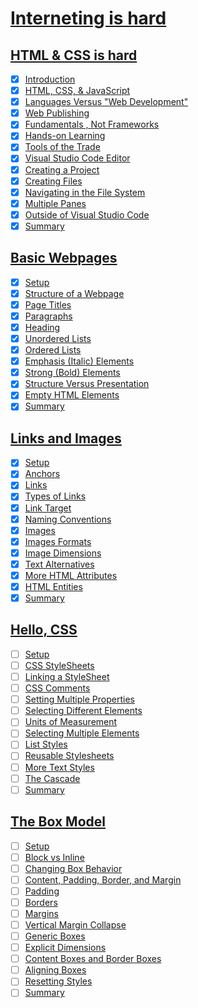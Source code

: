 # [Interneting is hard](https://www.internetingishard.com/)

## [HTML & CSS is hard](https://www.internetingishard.com/html-and-css/)

- [x] [Introduction](https://www.internetingishard.com/html-and-css/introduction/)
- [x] [HTML, CSS, & JavaScript](https://www.internetingishard.com/html-and-css/introduction/#html-css-and-javascript)
- [x] [Languages Versus "Web Development"](https://www.internetingishard.com/html-and-css/introduction/#languages-versus-web-development)
- [x] [Web Publishing](https://www.internetingishard.com/html-and-css/introduction/#web-publishing)
- [x] [Fundamentals , Not Frameworks](https://www.internetingishard.com/html-and-css/introduction/#fundamentals-not-frameworks)
- [x] [Hands-on Learning](https://www.internetingishard.com/html-and-css/introduction/#hands-on-learning)
- [x] [Tools of the Trade](https://www.internetingishard.com/html-and-css/introduction/#tools-of-the-trade)
- [x] [Visual Studio Code Editor](https://www.internetingishard.com/html-and-css/introduction/#atom-text-editor)
- [x] [Creating a Project](https://www.internetingishard.com/html-and-css/introduction/#creating-a-project)
- [x] [Creating Files](https://www.internetingishard.com/html-and-css/introduction/#creating-files)
- [x] [Navigating in the File System](https://www.internetingishard.com/html-and-css/introduction/#navigating-the-file-system)
- [x] [Multiple Panes](https://www.internetingishard.com/html-and-css/introduction/#multiple-panes)
- [x] [Outside of Visual Studio Code](https://www.internetingishard.com/html-and-css/introduction/#outside-of-atom)
- [x] [Summary](https://www.internetingishard.com/html-and-css/introduction/#summary)

## [Basic Webpages](https://www.internetingishard.com/html-and-css/basic-web-pages/)

- [x] [Setup](https://www.internetingishard.com/html-and-css/basic-web-pages/#setup)
- [x] [Structure of a Webpage](https://www.internetingishard.com/html-and-css/basic-web-pages/#structure-of-a-web-page)
- [x] [Page Titles](https://www.internetingishard.com/html-and-css/basic-web-pages/#page-titles)
- [x] [Paragraphs](https://www.internetingishard.com/html-and-css/basic-web-pages/#paragraphs)
- [x] [Heading](https://www.internetingishard.com/html-and-css/basic-web-pages/#headings)
- [x] [Unordered Lists](https://www.internetingishard.com/html-and-css/basic-web-pages/#unordered-lists)
- [x] [Ordered Lists](https://www.internetingishard.com/html-and-css/basic-web-pages/#ordered-lists)
- [x] [Emphasis (Italic) Elements](https://www.internetingishard.com/html-and-css/basic-web-pages/#emphasis-italic-elements)
- [x] [Strong (Bold) Elements](https://www.internetingishard.com/html-and-css/basic-web-pages/#strong-bold-elements)
- [x] [Structure Versus Presentation](https://www.internetingishard.com/html-and-css/basic-web-pages/#structure-versus-presentation)
- [x] [Empty HTML Elements](https://www.internetingishard.com/html-and-css/basic-web-pages/#empty-html-elements)
- [x] [Summary](https://www.internetingishard.com/html-and-css/basic-web-pages/#summary)

## [Links and Images](https://www.internetingishard.com/html-and-css/links-and-images/)

- [x] [Setup](https://www.internetingishard.com/html-and-css/links-and-images/#setup)
- [x] [Anchors](https://www.internetingishard.com/html-and-css/links-and-images/#anchors)
- [x] [Links](https://www.internetingishard.com/html-and-css/links-and-images/#links)
- [x] [Types of Links](https://www.internetingishard.com/html-and-css/links-and-images/#absolute-relative-and-root-relative-links)
- [x] [Link Target](https://www.internetingishard.com/html-and-css/links-and-images/#link-targets)
- [x] [Naming Conventions](https://www.internetingishard.com/html-and-css/links-and-images/#naming-conventions)
- [x] [Images](https://www.internetingishard.com/html-and-css/links-and-images/#images)
- [x] [Images Formats](https://www.internetingishard.com/html-and-css/links-and-images/#image-formats)
- [x] [Image Dimensions](https://www.internetingishard.com/html-and-css/links-and-images/#image-dimensions)
- [x] [Text Alternatives](https://www.internetingishard.com/html-and-css/links-and-images/#text-alternatives)
- [x] [More HTML Attributes](https://www.internetingishard.com/html-and-css/links-and-images/#more-html-attributes)
- [x] [HTML Entities](https://www.internetingishard.com/html-and-css/links-and-images/#html-entities)
- [x] [Summary](https://www.internetingishard.com/html-and-css/links-and-images/#summary)

## [Hello, CSS](https://www.internetingishard.com/html-and-css/hello-css/)

- [ ] [Setup](https://www.internetingishard.com/html-and-css/hello-css/#setup)
- [ ] [CSS StyleSheets](https://www.internetingishard.com/html-and-css/hello-css/#css-stylesheets)
- [ ] [Linking a StyleSheet](https://www.internetingishard.com/html-and-css/hello-css/#linking-a-css-stylesheet)
- [ ] [CSS Comments](https://www.internetingishard.com/html-and-css/hello-css/#css-comments)
- [ ] [Setting Multiple Properties](https://www.internetingishard.com/html-and-css/hello-css/#setting-multiple-properties)
- [ ] [Selecting Different Elements](https://www.internetingishard.com/html-and-css/hello-css/#selecting-different-elements)
- [ ] [Units of Measurement](https://www.internetingishard.com/html-and-css/hello-css/#units-of-measurement)
- [ ] [Selecting Multiple Elements](https://www.internetingishard.com/html-and-css/hello-css/#selecting-multiple-elements)
- [ ] [List Styles](https://www.internetingishard.com/html-and-css/hello-css/#list-styles)
- [ ] [Reusable Stylesheets](https://www.internetingishard.com/html-and-css/hello-css/#reusable-stylesheets)
- [ ] [More Text Styles](https://www.internetingishard.com/html-and-css/hello-css/#more-text-styles)
- [ ] [The Cascade](https://www.internetingishard.com/html-and-css/hello-css/#the-cascade)
- [ ] [Summary](https://www.internetingishard.com/html-and-css/hello-css/#summary)

## [The Box Model](https://www.internetingishard.com/html-and-css/css-box-model/)

- [ ] [Setup](https://www.internetingishard.com/html-and-css/css-box-model/#setup)
- [ ] [Block vs Inline](https://www.internetingishard.com/html-and-css/css-box-model/#block-elements-and-inline-elements)
- [ ] [Changing Box Behavior](https://www.internetingishard.com/html-and-css/css-box-model/#changing-box-behavior)
- [ ] [Content, Padding, Border, and Margin](https://www.internetingishard.com/html-and-css/css-box-model/#content-padding-border-and-margin)
- [ ] [Padding](https://www.internetingishard.com/html-and-css/css-box-model/#padding)
- [ ] [Borders](https://www.internetingishard.com/html-and-css/css-box-model/#borders)
- [ ] [Margins](https://www.internetingishard.com/html-and-css/css-box-model/#margins)
- [ ] [Vertical Margin Collapse](https://www.internetingishard.com/html-and-css/css-box-model/#vertical-margin-collapse)
- [ ] [Generic Boxes](https://www.internetingishard.com/html-and-css/css-box-model/#generic-boxes)
- [ ] [Explicit Dimensions](https://www.internetingishard.com/html-and-css/css-box-model/#explicit-dimensions)
- [ ] [Content Boxes and Border Boxes](https://www.internetingishard.com/html-and-css/css-box-model/#content-boxes-and-border-boxes)
- [ ] [Aligning Boxes](https://www.internetingishard.com/html-and-css/css-box-model/#aligning-boxes)
- [ ] [Resetting Styles](https://www.internetingishard.com/html-and-css/css-box-model/#resetting-styles)
- [ ] [Summary](https://www.internetingishard.com/html-and-css/css-box-model/#summary)
